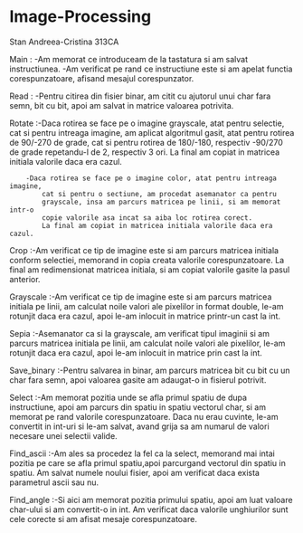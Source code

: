 # Image-Processing
Stan Andreea-Cristina 313CA

Main :  -Am memorat ce introduceam de la tastatura si am salvat instructiunea.
        -Am verificat pe rand ce instructiune este si am apelat functia
            corespunzatoare, afisand mesajul corespunzator.

Read : -Pentru citirea din fisier binar, am citit cu ajutorul unui char fara
            semn, bit cu bit, apoi am salvat in matrice valoarea potrivita.

Rotate :-Daca rotirea se face pe o imagine grayscale, atat pentru selectie,
            cat si pentru intreaga imagine, am aplicat algoritmul gasit, atat
            pentru rotirea de 90/-270 de grade, cat si pentru rotirea de
            180/-180, respectiv -90/270 de grade repetandu-l de 2, respectiv
            3 ori.
            La final am copiat in matricea initiala valorile daca era cazul.

        -Daca rotirea se face pe o imagine color, atat pentru intreaga imagine,
            cat si pentru o sectiune, am procedat asemanator ca pentru
            grayscale, insa am parcurs matricea pe linii, si am memorat intr-o
            copie valorile asa incat sa aiba loc rotirea corect.
            La final am copiat in matricea initiala valorile daca era cazul.

Crop :-Am verificat ce tip de imagine este si am parcurs matricea initiala
        conform selectiei, memorand in copia creata valorile corespunzatoare.
        La final am redimensionat matricea initiala, si am copiat valorile
        gasite la pasul anterior.

Grayscale :-Am verificat ce tip de imagine este si am parcurs matricea
                initiala pe linii, am calculat noile valori ale pixelilor
                in format double, le-am rotunjit daca era cazul, apoi
                le-am inlocuit in matrice printr-un cast la int.

Sepia :-Asemanator ca si la grayscale, am verificat tipul imaginii si am
            parcurs matricea initiala pe linii, am calculat noile valori
            ale pixelilor, le-am rotunjit daca era cazul, apoi le-am
            inlocuit in matrice prin cast la int.

Save_binary :-Pentru salvarea in binar, am parcurs matricea bit cu bit
                cu un char fara semn, apoi valoarea gasite am
                adaugat-o in fisierul potrivit.

Select :-Am memorat pozitia unde se afla primul spatiu de dupa instructiune,
            apoi am parcurs din spatiu in spatiu vectorul char, si am memorat
            pe rand valorile corespunzatoare. Daca nu erau cuvinte, le-am
            convertit in int-uri si le-am salvat, avand grija sa am numarul
            de valori necesare unei selectii valide.

Find_ascii :-Am ales sa procedez la fel ca la select, memorand mai intai pozitia
                pe care se afla primul spatiu,apoi parcurgand vectorul din
                spatiu in spatiu. Am salvat numele noului fisier, apoi am 
                verificat daca exista parametrul ascii sau nu.

Find_angle :-Si aici am memorat pozitia primului spatiu, apoi am luat valoare
                char-ului si am convertit-o in int. Am verificat daca valorile
                unghiurilor sunt cele corecte si am afisat mesaje
                corespunzatoare.

         
